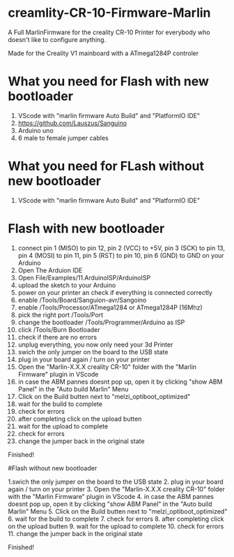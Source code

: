 # creamlity-CR-10-Firmware-Marlin
A Full MarlinFirmware for the creality CR-10 Printer for everybody who doesn't like to configure anything.

Made for the Creality V1 mainboard with a ATmega1284P controler


# What you need for Flash with new bootloader

1. VScode with "marlin firmware Auto Build" and "PlatformIO IDE"
2. https://github.com/Lauszus/Sanguino
3. Arduino uno
4. 6 male to female jumper cables


# What you need for FLash without new bootloader

1. VScode with "marlin firmware Auto Build" and "PlatformIO IDE"

# Flash with new bootloader

1. connect pin 1 (MISO) to pin 12, pin 2 (VCC) to +5V, pin 3 (SCK) to pin 13, pin 4 (MOSI) to pin 11, pin 5 (RST) to pin 10, pin 6 (GND) to GND on your Arduino
2. Open The Arduion IDE
3. Open File/Examples/11.ArduinoISP/ArduinoISP
4. upload the sketch to your Arduino
5. power on your printer an check if everything is connected correctly
6. enable /Tools/Board/Sanguion-avr/Sangoino
7. enable /Tools/Processor/ATmega1284 or ATmega1284P (16Mhz)
8. pick the right port /Tools/Port
9. change the bootloader /Tools/Programmer/Arduino as ISP
10. click /Tools/Burn Bootloader
11. check if there are no errors
12. unplug everything, you now only need your 3d Printer
13. swich the only jumper on the board to the USB state
14. plug in your board again / turn on your printer
15. Open the "Marlin-X.X.X creality CR-10" folder with the "Marlin Firmware" plugin in VScode
16. in case the ABM pannes doesnt pop up, open it by clicking "show ABM Panel" in the "Auto build Marlin" Menu
17. Click on the Build butten next to "melzi_optiboot_optimized"
18. wait for the build to complete
19. check for errors
20. after completing click on the upload butten
21. wait for the upload to complete
22. check for errors
23. change the jumper back in the original state

Finished!

#Flash without new bootloader

1.swich the only jumper on the board to the USB state
2. plug in your board again / turn on your printer
3. Open the "Marlin-X.X.X creality CR-10" folder with the "Marlin Firmware" plugin in VScode
4. in case the ABM pannes doesnt pop up, open it by clicking "show ABM Panel" in the "Auto build Marlin" Menu
5. Click on the Build butten next to "melzi_optiboot_optimized"
6. wait for the build to complete
7. check for errors
8. after completing click on the upload butten
9. wait for the upload to complete
10. check for errors
11. change the jumper back in the original state

Finished!
